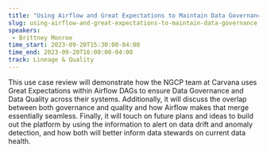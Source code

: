 ```yaml
---
title: "Using Airflow and Great Expectations to Maintain Data Governance"
slug: using-airflow-and-great-expectations-to-maintain-data-governance
speakers:
 - Brittney Monroe
time_start: 2023-09-20T15:30:00-04:00
time_end: 2023-09-20T16:00:00-04:00
track: Lineage & Quality
---
```


This use case review will demonstrate how the NGCP team at Carvana uses Great Expectations within Airflow DAGs to ensure Data Governance and Data Quality across their systems. Additionally, it will discuss the overlap between both governance and quality and how Airflow makes that merge essentially seamless. Finally, it will touch on future plans and ideas to build out the platform by using the information to alert on data drift and anomaly detection, and how both will better inform data stewards on current data health.